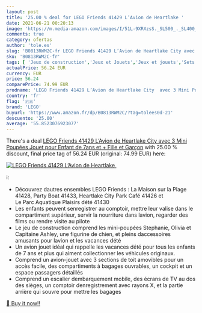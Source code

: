 ```yaml
---
layout: post
title: '25.00 % deal for LEGO Friends 41429 L’Avion de Heartlake '
date: 2021-06-21 00:20:13
image: 'https://m.media-amazon.com/images/I/51L-9XRXzsS._SL500_._SL400_.jpg'
comments: true
category: ofertas
author: 'tole.es'
slug: 'B0813RWM2C-fr LEGO Friends 41429 L’Avion de Heartlake City avec 3 Mini...'
sku: 'B0813RWM2C-fr'
tags: [ 'Jeux de construction','Jeux et Jouets','Jeux et jouets','Sets de jeux de construction','lego', ]
actualPrice: 56.24 EUR
currency: EUR
price: 56.24
comparePrice: 74.99 EUR
prodname: 'LEGO Friends 41429 L’Avion de Heartlake City  avec 3 Mini Poupées  Jouet pour Enfant de 7ans et + Fille et Garçon'
country: 'fr'
flag: '🇫🇷'
brand: 'LEGO'
buyurl: 'https://www.amazon.fr/dp/B0813RWM2C/?tag=tolees0d-21'
descuento: '25.00'
average: '55.8523076923077'
---
```


There's a deal [LEGO Friends 41429 L’Avion de Heartlake City  avec 3 Mini Poupées  Jouet pour Enfant de 7ans et + Fille et Garçon](https://www.amazon.fr/dp/B0813RWM2C/?tag=tolees0d-21)  with  25.00 % discount, final price tag of  56.24 EUR (original: 74.99 EUR) here:

[![LEGO Friends 41429 L’Avion de Heartlake ](https://m.media-amazon.com/images/I/51L-9XRXzsS._SL500_._SL400_.jpg)](https://www.amazon.fr/dp/B0813RWM2C/?tag=tolees0d-21)

ℹ️:

- Découvrez dautres ensembles LEGO Friends : La Maison sur la Plage 41428, Party Boat 41433, Heartlake City Park Café 41426 et Le Parc Aquatique Plaisirs dété 41430
- Les enfants peuvent senregistrer au comptoir, mettre leur valise dans le compartiment supérieur, servir la nourriture dans lavion, regarder des films ou rendre visite au pilote
- Le jeu de construction comprend les mini-poupées Stephanie, Olivia et Capitaine Ashley, une figurine de chien, et pleins daccessoires amusants pour lavion et les vacances dété
- Un avion jouet idéal qui rappelle les vacances dété pour tous les enfants de 7 ans et plus qui aiment collectionner les véhicules originaux.
- Comprend un avion-jouet avec 3 sections de toit amovibles pour un accès facile, des compartiments à bagages ouvrables, un cockpit et un espace passagers détaillés
- Comprend un escalier dembarquement mobile, des écrans de TV au dos des sièges, un comptoir denregistrement avec rayons X, et la partie arrière qui souvre pour mettre les bagages

[🛒 Buy it now!!](https://www.amazon.fr/dp/B0813RWM2C/?tag=tolees0d-21)
